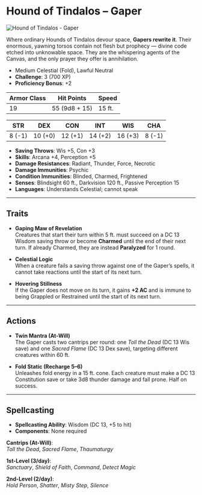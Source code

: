 # Hound of Tindalos – Gaper

![Hound of Tindalos - Gaper  ](/library/images/Gaper.png)

Where ordinary Hounds of Tindalos devour space, **Gapers rewrite it**. Their enormous, yawning torsos contain not flesh but prophecy — divine code etched into unknowable space. They are the whispering agents of the Canvas, and the only prayer they offer is annihilation.

- Medium Celestial (Fold), Lawful Neutral
- **Challenge**: 3 (700 XP)
- **Proficiency Bonus**: +2

| **Armor Class** | **Hit Points** | **Speed** |
| --------------- | -------------- | --------- |
| 19              | 55 (9d8 + 15)  | 15 ft.    |

| **STR** | **DEX** | **CON** | **INT** | **WIS** | **CHA** |
| ------- | ------- | ------- | ------- | ------- | ------- |
| 8 (-1)  | 10 (+0) | 12 (+1) | 14 (+2) | 16 (+3) | 8 (-1)  |

- **Saving Throws**: Wis +5, Con +3
- **Skills**: Arcana +4, Perception +5
- **Damage Resistances**: Radiant, Thunder, Force, Necrotic
- **Damage Immunities**: Psychic
- **Condition Immunities**: Blinded, Charmed, Frightened
- **Senses**: Blindsight 60 ft., Darkvision 120 ft., Passive Perception 15
- **Languages**: Understands Celestial; cannot speak

---

## Traits

- **Gaping Maw of Revelation**  
  Creatures that start their turn within 5 ft. must succeed on a DC 13 Wisdom saving throw or become **Charmed** until the end of their next turn. If already Charmed, they are instead **Paralyzed** for 1 round.

- **Celestial Logic**  
  When a creature fails a saving throw against one of the Gaper’s spells, it cannot take reactions until the start of its next turn.

- **Hovering Stillness**  
  If the Gaper does not move on its turn, it gains **+2 AC** and is immune to being Grappled or Restrained until the start of its next turn.

---

## Actions

- **Twin Mantra (At-Will)**  
  The Gaper casts two cantrips per round: one _Toll the Dead_ (DC 13 Wis save) and one _Sacred Flame_ (DC 13 Dex save), targeting different creatures within 60 ft.

- **Fold Static (Recharge 5–6)**  
  Unleashes fold energy in a 15 ft. cone. Each creature must make a DC 13 Constitution save or take 3d8 thunder damage and fall prone. Half on success.

---

## Spellcasting

- **Spellcasting Ability**: Wisdom (DC 13, +5 to hit)
- **Components**: None required

**Cantrips (At-Will)**:  
_Toll the Dead_, _Sacred Flame_, _Thaumaturgy_

**1st-Level (3/day)**:  
_Sanctuary_, _Shield of Faith_, _Command_, _Detect Magic_

**2nd-Level (2/day)**:  
_Hold Person_, _Shatter_, _Misty Step_, _Silence_

